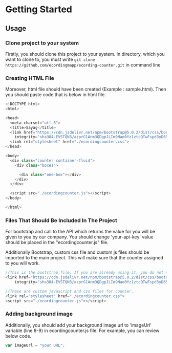 # Getting Started
## Usage

### Clone project to your system
Firstly, you should clone this project to your system. In directory, which you want to clone to, you must write 
```git clone https://github.com/ecordingmapp/ecording-counter.git``` in command line 

### Creating HTML File
Moreover, html file should have been created (Example : sample.html). Then you should paste code that is below in html file.

```javascript
<!DOCTYPE html>
<html>

<head>
  <meta charset="utf-8">
  <title>Sayaç</title>
  <link href="https://cdn.jsdelivr.net/npm/bootstrap@5.0.2/dist/css/bootstrap.min.css" rel="stylesheet"
    integrity="sha384-EVSTQN3/azprG1Anm3QDgpJLIm9Nao0Yz1ztcQTwFspd3yD65VohhpuuCOmLASjC" crossorigin="anonymous">
  <link rel="stylesheet" href="./ecordingcounter.css">
</head>

<body>
  <div class="counter container-fluid">
    <div class="boxes">

      <div class="one-box"></div>
    </div>
  </div>

  <script src="./ecordingcounter.js"></script>
</body>

</html>
```

### Files That Should Be Included In The Project
For bootstrap and call to the API which returns the value for you will be given to you by our company. You should change 'your-api-key' value should be placed in the "ecordingcounter.js" file.

Additionally Bootstrap, custom css file and custom js files should be imported to the main project. This will make sure that the counter assigned to you will work.
 
```javascript
//This is the bootstrap file. If you are already using it, you do not need to include this file.
<link href="https://cdn.jsdelivr.net/npm/bootstrap@5.0.2/dist/css/bootstrap.min.css" rel="stylesheet"
    integrity="sha384-EVSTQN3/azprG1Anm3QDgpJLIm9Nao0Yz1ztcQTwFspd3yD65VohhpuuCOmLASjC" crossorigin="anonymous">

//These are custom javascript and css files for counter.
<link rel="stylesheet" href="./ecordingcounter.css">
<script src="./ecordingcounter.js"></script>
```


### Adding background image
Additionally, you should add your background image url to 'imageUrl' variable (line 8-9) in ecordingcounter.js file. For example, you can review below code.

```javascript
var imageUrl = "your URL";
```
